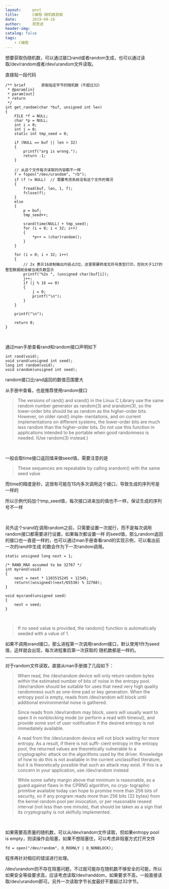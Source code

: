 ```yaml
---
layout:     post
title:      C编程-随机数获取
date:       2019-09-18
author:     周思进
header-img:	
catalog: false
tags:
    - C编程
---
```


想要获取伪随机数，可以通过接口rand或者random生成，也可以通过读取/dev/random或者/dev/urandom文件读取。  

直接贴一段代码

```
/** brief		获取指定字节的随机数（不超过32）
 * @param[in]
 * param[out]
 * return
 */
int get_random(char *buf, unsigned int len)
{
	FILE *f = NULL;
	char *p = NULL;
	int i = 0;
	int j = 0;
	static int tmp_seed = 0;

	if (NULL == buf || len > 32)
	{
		printf("arg is wrong.");
		return -1;
	}

	// 从这个文件每次读取的内容都不一样
	f = fopen("/dev/urandom", "rb");
	if (f != NULL)	// 需要考虑系统没有这个文件的情况
	{
		fread(buf, len, 1, f);
		fclose(f);
	}
	else
	{
		p = buf;
		tmp_seed++;

		srand(time(NULL) + tmp_seed);
		for (i = 0; i < 32; i++)
		{
			*p++ = (char)random();
		}
	}

	for (i = 0; i < 32; i++)
	{
		// 2x 表示16进制输出内容占2位，这里需要转成无符号类型打印，否则大于127的整型数据就会被当成负数显示
		printf("%2x ", (unsigned char)buf[i]);	
		j++;
		if (j % 16 == 0)
		{
			j = 0;
			printf("\n");
		}
	}

	printf("\n");

	return 0;
}
```

<br/>

通过man手册查看rand和random接口声明如下

```
int rand(void);
void srand(unsigned int seed);
long int random(void);
void srandom(unsigned int seed);
```

random接口比rand返回的数值范围要大

从手册中查看，也是推荐使用random接口
> The versions of rand() and srand() in the Linux C Library use the same random  number  generator  as  random(3)  and
       srandom(3),  so  the lower-order bits should be as random as the higher-order bits.  However, on older rand() imple‐
       mentations, and on current implementations on different systems, the lower-order bits are much less random than  the
       higher-order bits.  Do not use this function in applications intended to be portable when good randomness is needed.
       (Use random(3) instead.)


<br/>

一般会取time接口返回值来做seed值，需要注意的是
> These sequences are repeatable by calling srandom() 
with the same seed value

而time的精度是秒，这很有可能在1S内多次调用这个接口，导致生成的序列号是一样的

所以示例代码加个tmp_seed值，每次接口进来加的值也不一样，保证生成的序列号不一样

<br/>

另外这个srand在调用random之前，只需要设置一次就行，而不是每次调用random接口都需要进行设置，如果每次都设置一样
的seed值，那么random返回的接口也一直是一样的，也可以通过man手册查看rand的实现示例，可以看出前一次的rand中生成
的数会作为下一次random调用。

```
static unsigned long next = 1;

/* RAND_MAX assumed to be 32767 */
int myrand(void) 
{
    next = next * 1103515245 + 12345;
    return((unsigned)(next/65536) % 32768);
}

void mysrand(unsigned seed) 
{
    next = seed;
}
```

<br/>

> If no seed value  is  provided, the random() function is automatically seeded with a value of 1.

如果不调用srand接口，那么进程第一次调用random接口，默认使用1作为seed值，这样就会出现，每次进程重启第一次获取的
随机数都是一样的。

---

对于random文件读取，直接从man手册摘了几段如下：


> When  read, the /dev/random device will only return random bytes within the estimated number of bits of noise in the
       entropy pool.  /dev/random should be suitable for uses that need very high quality randomness such as  one-time  pad
       or key generation.  When the entropy pool is empty, reads from /dev/random will block until additional environmental
       noise is gathered.


> Since reads from
       /dev/random may block, users will usually want to open it in nonblocking mode (or perform a read with timeout),  and
       provide some sort of user notification if the desired entropy is not immediately available.



> A read from the /dev/urandom device will not block waiting for more entropy.  As a result, if there  is  not  suffi‐
       cient entropy in the entropy pool, the returned values are theoretically vulnerable to a cryptographic attack on the
       algorithms used by the driver.  Knowledge of how to do this is not available in the current unclassified literature,
       but  it  is  theoretically  possible  that  such an attack may exist.  If this is a concern in your application, use
       /dev/random instead


> While some safety margin above that minimum is reasonable, as a guard against flaws in the CPRNG algorithm, no cryp‐
       tographic primitive available today can hope to promise more than 256 bits of security, so if any program reads more
       than  256  bits  (32  bytes) from the kernel random pool per invocation, or per reasonable reseed interval (not less
       than one minute), that should be taken as a sign that its cryptography is not skilfully implemented.

<br/>

如果需要高质量的随机数，可以从/dev/random文件读取，但如果entropy pool is empty，则读操作会阻塞，如果不想阻塞住，可以考虑非阻塞方式打开文件

```
fd = open("/dev/random", O_RDONLY | O_NONBLOCK);
```

程序再针对相应的错误进行处理。

/dev/urandom则不存在阻塞问题，不过就可能存在随机数不够安全的可能，所以如果安全等级要求高，应该考虑读取/dev/randdom，如果要求不高，一般直接读取/dev/urandom即可。另外一次读取字节长度最好不要超过32字节。

